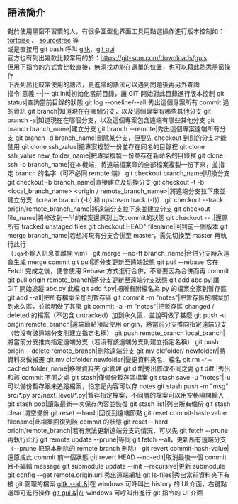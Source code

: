 ## 語法簡介
對於使用黑窗不習慣的人，有很多圖型化界面工具用點選操作進行版本控制如：[tortoise](https://tortoisegit.org/download/) 、 [sourcetree](https://www.sourcetreeapp.com/) 等  
或是直接用 git bash 呼叫 [gitk](https://github.com/yuning-lin/EnvironmentSetup/blob/main/Git/RelatedUI.md#gitk-%E6%93%8D%E4%BD%9C)、[git gui](https://github.com/yuning-lin/EnvironmentSetup/blob/main/Git/RelatedUI.md#git-gui-%E6%93%8D%E4%BD%9C)  
官方也有列出幾款比較常用的於：https://git-scm.com/downloads/guis  
但用下指令的方式會比較直接，無須找功能在選單的位置，也可以藉此熟悉黑窗操作  
下表列出比較常使用的語法，更進階的語法可以遇到問題後再另外查詢  
指令|意義
--|--
git init|初始化當前目錄，讓 GIT 開始對此目錄進行版本控制
git status|查詢當前目錄的狀態
git log --oneline/--all|秀出這個專案所有 commit 過的資訊
git branch|知道現在在哪個分支，以及這個專案有哪些其他分支
git branch -a|知道現在在哪個分支，以及這個專案包含遠端有哪些其他分支
git branch branch_name|建立分支
git branch --remote|秀出這個專案遠端所有分支
git branch -d branch_name|刪除某分支，但要先 checkout 到別的分支才能使用
git clone ssh_value|把專案複製一份並存在同名的目錄裡
git clone ssh_value new_folder_name|把專案複製一份並存在新命名的目錄裡
git clone ssh -b branch_name|在本機端，將遠端檔案庫的全部檔案複製一份下來，並指定 branch 的名字（可不必同 remote 端）
git checkout branch_name|切換分支
git checkout -b branch_name|直接建立及切換分支
git checkout -t -b <local_branch_name> <origin / remote_branch_name>|將遠端分支拉下來並建立分支（create branch (-b) 和 upstream track (-t)）
git checkout --track origin/remote_branch_name|將遠端分支拉下來並建立分支
git checkout file_name|將修改到一半的檔案還原到上次commit的狀態
git checkout -- .|還原所有 tracked unstaged files
git checkout HEAD^ filename|回到前一個版本
git merge branch_name|若想將現有分支合併至 master，需先切換至 master 再執行此行<br>（`:qa`不輸入訊息並離開 vim）
git merge --no-ff branch_name|合併分支時永遠會生成 merge commit
git pull|將分支更新至遠端狀態
git pull --rebase|它在 Fetch 完成之後，便會使用 Rebase 方式進行合併，不需要因為合併而再 commit
git pull origin remote_branch|將分支更新至遠端分支狀態
git add abc.py|讓 GIT 開始追蹤 abc.py 此檔
git add \*.py|把所有附檔名為 py 的檔案全家到暫存區
git add --all|把所有檔案全加到暫存區
git commit -m "notes"|把暫存區的檔案加到永久區，並說明做了甚麼
git commit -a -m "notes"|把暫存區 changed / deleted 的檔案（不包含 untracked）加到永久區，並說明做了甚麼
git push -u origin remote_branch|遠端節點預設使用 origin，將當前分支推向指定遠端分支（若沒有該遠端分支則建立指定名稱）
git push remote_branch local_branch|將當前分支推向指定遠端分支（若沒有該遠端分支則建立指定名稱）
git push origin --delete remote_branch|刪除遠端分支
git mv oldfolder/ newfolder/|將資料夾做搬遷
git mv oldfolder newfolder|變更資料夾名、檔名
git rm -r –cached folder_name|移除資料夾 git管理
git diff|秀出修改不同之處
git diff <commit-hash-value>|秀出和該 commit 不同之處
git stash|僅備份暫存區檔案
git stash save -u "notes"|-u 可以備份暫存跟未追蹤檔案，怕忘記內容可以存 notes
git stash push -m "msg" src/\*.py src/next_level/\*.py|暫存指定檔案，不同層的檔案可以用空格隔開輸入
git stash pop|讀取最新一次保存內容並恢復
git stash list|列出所有備份
git stash clear|清空備份
git reset --hard <commit-hash-value> |回復到遠端節點
git reset commit-hash-value filename|此檔案回復到該 commit 的狀態
git reset --hard origin/remote_branch|若有無法更新遠端分支的情況，可以先 git fetch --prune 再執行此行
git remote update --prune|等同 git fetch --all，更新所有遠端分支（--prune 把原本刪除的 remote branch 刪除）
git revert commit-hash-value|還原成此 commit 前一個狀態
git revert HEAD --no-edit|取消最後一個 commit 且不編輯 message
git submodule update --init --recursive|更新 submodule
git config --get remote.origin.url|秀出遠端網址
git ls-files|秀出當前資料夾下有被 git 管理的檔案
[gitk --all &](https://github.com/yuning-lin/EnvironmentSetup/blob/main/Git/RelatedUI.md#gitk-%E6%93%8D%E4%BD%9C)|在 windows 可呼叫出 history 的 UI 介面，右鍵點選即可進行操作
[git gui &](https://github.com/yuning-lin/EnvironmentSetup/blob/main/Git/RelatedUI.md#git-gui-%E6%93%8D%E4%BD%9C)|在 windows 可呼叫出進行 git 指令的 UI 介面

